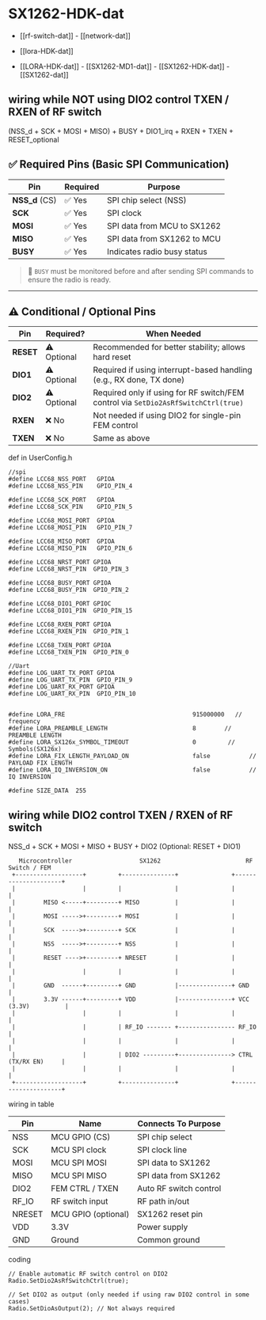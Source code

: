 
# SX1262-HDK-dat

- [[rf-switch-dat]] - [[network-dat]]

- [[lora-HDK-dat]]

- [[LORA-HDK-dat]] - [[SX1262-MD1-dat]] - [[SX1262-HDK-dat]] - [[SX1262-dat]]

## wiring while NOT using DIO2 control TXEN / RXEN of RF switch

(NSS_d + SCK + MOSI + MISO) + BUSY + DIO1_irq + RXEN + TXEN + RESET_optional 



## ✅ Required Pins (Basic SPI Communication)

| Pin            | Required | Purpose                     |
| -------------- | -------- | --------------------------- |
| **NSS_d** (CS) | ✅ Yes    | SPI chip select (NSS)       |
| **SCK**        | ✅ Yes    | SPI clock                   |
| **MOSI**       | ✅ Yes    | SPI data from MCU to SX1262 |
| **MISO**       | ✅ Yes    | SPI data from SX1262 to MCU |
| **BUSY**       | ✅ Yes    | Indicates radio busy status |

> 🧠 `BUSY` must be monitored before and after sending SPI commands to ensure the radio is ready.

---

## ⚠️ Conditional / Optional Pins

| Pin       | Required?  | When Needed                                                                        |
| --------- | ---------- | ---------------------------------------------------------------------------------- |
| **RESET** | ⚠️ Optional | Recommended for better stability; allows hard reset                                |
| **DIO1**  | ⚠️ Optional | Required if using interrupt-based handling (e.g., RX done, TX done)                |
| **DIO2**  | ⚠️ Optional | Required only if using for RF switch/FEM control via `SetDio2AsRfSwitchCtrl(true)` |
| **RXEN**  | ❌ No       | Not needed if using DIO2 for single-pin FEM control                                |
| **TXEN**  | ❌ No       | Same as above                                                                      |



def in UserConfig.h

    //spi
    #define LCC68_NSS_PORT   GPIOA
    #define LCC68_NSS_PIN    GPIO_PIN_4

    #define LCC68_SCK_PORT   GPIOA
    #define LCC68_SCK_PIN    GPIO_PIN_5

    #define LCC68_MOSI_PORT  GPIOA
    #define LCC68_MOSI_PIN   GPIO_PIN_7

    #define LCC68_MISO_PORT  GPIOA
    #define LCC68_MISO_PIN   GPIO_PIN_6

    #define LCC68_NRST_PORT GPIOA
    #define LCC68_NRST_PIN  GPIO_PIN_3

    #define LCC68_BUSY_PORT GPIOA
    #define LCC68_BUSY_PIN  GPIO_PIN_2

    #define LCC68_DIO1_PORT GPIOC
    #define LCC68_DIO1_PIN  GPIO_PIN_15

    #define LCC68_RXEN_PORT GPIOA
    #define LCC68_RXEN_PIN  GPIO_PIN_1

    #define LCC68_TXEN_PORT GPIOA
    #define LCC68_TXEN_PIN  GPIO_PIN_0

    //Uart
    #define LOG_UART_TX_PORT GPIOA
    #define LOG_UART_TX_PIN  GPIO_PIN_9
    #define LOG_UART_RX_PORT GPIOA
    #define LOG_UART_RX_PIN  GPIO_PIN_10


    #define LORA_FRE									915000000	// frequency
    #define LORA_PREAMBLE_LENGTH                        8        // PREAMBLE LENGTH
    #define LORA_SX126x_SYMBOL_TIMEOUT                  0         // Symbols(SX126x)
    #define LORA_FIX_LENGTH_PAYLOAD_ON                  false			// PAYLOAD FIX LENGTH
    #define LORA_IQ_INVERSION_ON                        false			// IQ INVERSION

    #define SIZE_DATA  255




## wiring while DIO2 control TXEN / RXEN of RF switch


NSS_d + SCK + MOSI + MISO + BUSY + DIO2
(Optional: RESET + DIO1)



       Microcontroller                   SX1262                        RF Switch / FEM
     +-------------------+         +---------------+               +---------------------+
     |                   |         |               |               |                     |
     |        MISO <-----+---------+ MISO          |               |                     |
     |        MOSI ----->+---------+ MOSI          |               |                     |
     |        SCK  ----->+---------+ SCK           |               |                     |
     |        NSS  ----->+---------+ NSS           |               |                     |
     |        RESET ---->+---------+ NRESET        |               |                     |
     |                   |         |               |               |                     |
     |        GND  ------+---------+ GND           |---------------+ GND                 |
     |        3.3V ------+---------+ VDD           |---------------+ VCC (3.3V)          |
     |                   |         |               |               |                     |
     |                   |         | RF_IO ------- +---------------- RF_IO               |
     |                   |         |               |               |                     |
     |                   |         | DIO2 ---------+---------------> CTRL (TX/RX EN)     |
     |                   |         |               |               |                     |
     +-------------------+         +---------------+               +---------------------+

wiring in table 

| Pin    | Name                | Connects To	Purpose    |
| ------ | ------------------- | ---------------------- |
| NSS    | MCU GPIO (CS)       | SPI chip select        |
| SCK    | MCU SPI clock       | SPI clock line         |
| MOSI   | MCU SPI MOSI        | SPI data to SX1262     |
| MISO   | MCU SPI MISO        | SPI data from SX1262   |
| DIO2   | FEM CTRL / TXEN     | Auto RF switch control |
| RF_IO  | RF switch input     | RF path in/out         |
| NRESET | MCU GPIO (optional) | SX1262 reset pin       |
| VDD    | 3.3V                | Power supply           |
| GND    | Ground              | Common ground          |


coding 

    // Enable automatic RF switch control on DIO2
    Radio.SetDio2AsRfSwitchCtrl(true);

    // Set DIO2 as output (only needed if using raw DIO2 control in some cases)
    Radio.SetDioAsOutput(2); // Not always required

